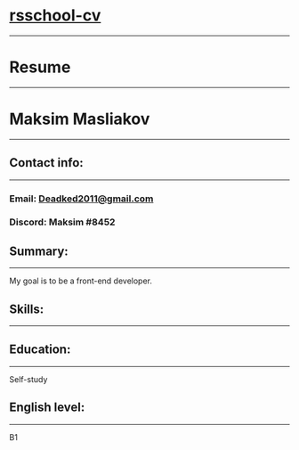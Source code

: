 # [rsschool-cv](https://hexlet.io)
***

# Resume
***

# Maksim Masliakov
***

## Contact info:
***

### Email: Deadked2011@gmail.com
### Discord: Maksim #8452

## Summary:
***

My goal is to be a front-end developer.

## Skills:
***

## Education:
***

Self-study

## English level:
***

B1